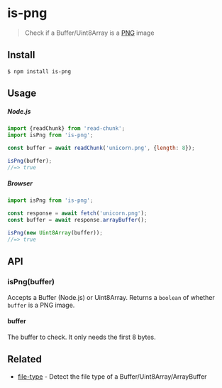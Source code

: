# is-png

> Check if a Buffer/Uint8Array is a [PNG](https://en.wikipedia.org/wiki/Portable_Network_Graphics) image

## Install

```
$ npm install is-png
```

## Usage

##### Node.js

```js
import {readChunk} from 'read-chunk';
import isPng from 'is-png';

const buffer = await readChunk('unicorn.png', {length: 8});

isPng(buffer);
//=> true
```

##### Browser

```js
import isPng from 'is-png';

const response = await fetch('unicorn.png');
const buffer = await response.arrayBuffer();

isPng(new Uint8Array(buffer));
//=> true
```

## API

### isPng(buffer)

Accepts a Buffer (Node.js) or Uint8Array. Returns a `boolean` of whether `buffer` is a PNG image.

#### buffer

The buffer to check. It only needs the first 8 bytes.

## Related

- [file-type](https://github.com/sindresorhus/file-type) - Detect the file type of a Buffer/Uint8Array/ArrayBuffer
